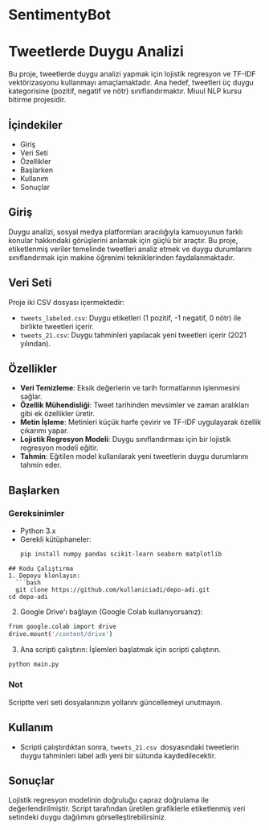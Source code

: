 # SentimentyBot
# Tweetlerde Duygu Analizi

Bu proje, tweetlerde duygu analizi yapmak için lojistik regresyon ve TF-IDF vektörizasyonu kullanmayı amaçlamaktadır. Ana hedef, tweetleri üç duygu kategorisine (pozitif, negatif ve nötr) sınıflandırmaktır.
Miuul NLP kursu bitirme projesidir.

## İçindekiler
- Giriş
- Veri Seti
- Özellikler
- Başlarken
- Kullanım
- Sonuçlar

## Giriş
Duygu analizi, sosyal medya platformları aracılığıyla kamuoyunun farklı konular hakkındaki görüşlerini anlamak için güçlü bir araçtır. Bu proje, etiketlenmiş veriler temelinde tweetleri analiz etmek ve duygu durumlarını sınıflandırmak için makine öğrenimi tekniklerinden faydalanmaktadır.

## Veri Seti
Proje iki CSV dosyası içermektedir:
- `tweets_labeled.csv`: Duygu etiketleri (1 pozitif, -1 negatif, 0 nötr) ile birlikte tweetleri içerir.
- `tweets_21.csv`: Duygu tahminleri yapılacak yeni tweetleri içerir (2021 yılından).

## Özellikler
- **Veri Temizleme**: Eksik değerlerin ve tarih formatlarının işlenmesini sağlar.
- **Özellik Mühendisliği**: Tweet tarihinden mevsimler ve zaman aralıkları gibi ek özellikler üretir.
- **Metin İşleme**: Metinleri küçük harfe çevirir ve TF-IDF uygulayarak özellik çıkarımı yapar.
- **Lojistik Regresyon Modeli**: Duygu sınıflandırması için bir lojistik regresyon modeli eğitir.
- **Tahmin**: Eğitilen model kullanılarak yeni tweetlerin duygu durumlarını tahmin eder.

## Başlarken

### Gereksinimler
- Python 3.x
- Gerekli kütüphaneler:
  ```bash
  pip install numpy pandas scikit-learn seaborn matplotlib
```
## Kodu Çalıştırma
1. Depoyu klonlayın:
  ```bash
  git clone https://github.com/kullaniciadi/depo-adi.git
cd depo-adi
```
2. Google Drive'ı bağlayın (Google Colab kullanıyorsanız):
  ```bash
from google.colab import drive
drive.mount('/content/drive')
```
3. Ana scripti çalıştırın: İşlemleri başlatmak için scripti çalıştırın.
  ```bash
python main.py
```
### Not
Scriptte veri seti dosyalarınızın yollarını güncellemeyi unutmayın.

## Kullanım
- Scripti çalıştırdıktan sonra, `tweets_21.csv `dosyasındaki tweetlerin duygu tahminleri label adlı yeni bir sütunda kaydedilecektir.

## Sonuçlar
Lojistik regresyon modelinin doğruluğu çapraz doğrulama ile değerlendirilmiştir. Script tarafından üretilen grafiklerle etiketlenmiş veri setindeki duygu dağılımını görselleştirebilirsiniz.
